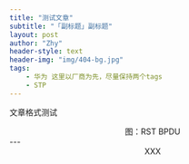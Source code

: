 ```yaml
---
title: "测试文章"
subtitle: "「副标题」副标题"
layout: post
author: "Zhy"
header-style: text
header-img: "img/404-bg.jpg"
tags:
    - 华为 这里以厂商为先，尽量保持两个tags
    - STP
---
```


文章格式测试

<center>
    图：RST BPDU
</center>
---

<div align=center>
    XXX
</div>

